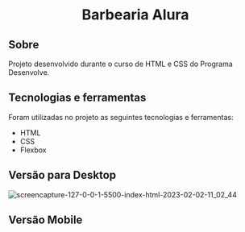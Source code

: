 <h1 align="center" id="top">Barbearia Alura</h1>

<h2>Sobre </h2>

  Projeto desenvolvido durante o curso de HTML e CSS do Programa Desenvolve.

<h2>Tecnologias e ferramentas</h2>

Foram utilizadas no projeto as seguintes tecnologias e ferramentas:

* HTML
* CSS
* Flexbox
 
 <h2>Versão para Desktop</h2>
 
![screencapture-127-0-0-1-5500-index-html-2023-02-02-11_02_44](https://user-images.githubusercontent.com/93088559/216346443-e597267e-a324-4f95-9e5c-530a86b9a374.png)

 <h2>Versão Mobile</h2>
